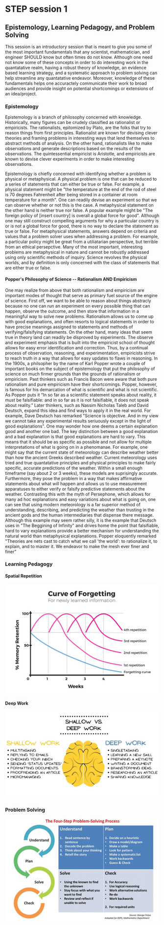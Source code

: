 # STEP session 1
## Epistemology, Learning Pedagogy, and Problem Solving
This session is an introductory session that is meant to give you some of the most important fundamentals that any scientist, mathematician, and engineer SHOULD know but often times do not know. Although one need not know some of these concepts in order to do interesting work in the quantatative realm, having a robust theory of knowledge, an evidence based learning strategy, and a systematic approach to problem solving can help streamline any quantatative endeavor. Moreover, knowledge of these fundamentals helps one accuractely communicate their work to broad audiences and provide insight on potential shortcomings or extensions of an idea/project. 

### Epistemology
Epistemology is a branch of philosophy concerned with knowledge. Historically, many figures can be crudely classified as rationalist or empiricists. The rationalists, epitomized by Plato, are the folks that try to reason things from first principles. Rationalist are known for devising clever theories and framing problems in interesting ways that lend themselves to abstract methods of analysis. On the other hand, rationalists like to make observations and generate descriptions based on the results of the observations. The quintessential empiricist is Aristotle, and empiricists are known to devise clever experiments in order to make interesting observations.

Epistemology is chiefly concerned with identifying whether a problem is physical or metaphysical. A physical problem is one that can be reduced to a series of statements that can either be true or false. For example, a physical statement might be "the temperature at the end of the rod of steel is 70 degrees Fahrenheit after being stored in a container at room temperature for a month". One can readily devise an experiment so that we can observe whether or not this is the case. A metaphysical statement on the other hand is neither true nor false. A popular example might be "The foreign policy of [insert country] is overall a global force for good". Although one may still construct compelling arguments for why a particular country is or is not a global force for good, there is no way to declare the statement as true or false. For metaphysical statements, answers depend on criteria and values that a problem solver uses when addressing a problem. For example, a particular policy might be great from a utiliatarian perspective, but terrible from an ethical persepctive. Many of the most important, interesting problems are metaphysical in nature and cannot be robustly addressed using only scientific methods of inquiry. Science revolves the physical worlds, and by definition is only concerned with the class of statements that are either true or false. 

#### Popper's Philosophy of Science -- Rationalism AND Empiricism
One may realize from above that both rationalism and empiricism are important modes of thought that serve as primary fuel source of the engine of science. First off, we want to be able to reason about things abstracly because no one can run an experiment on every possible thing that can happen, observe the outcome, and then store that information in a meaningful way to solve new problems. Rationalism allows us to come up with good explanations, and often resorts to logical statements in order to have precise meanings assigned to statements and methods of verifying/falsifying statements. On the other hand, many ideas that seem true in theory land can readily be disproved by experiments. The observe and experiment emphasis that is built into the empiricist school of thought allows for easy error identification and correction. Thus, by a continual process of observation, reasoning, and experimentation, empiricists strive to reach truth in a way that allows for easy updates to flaws in reasoning. In the 1900s, a philsopher by the name of Karl Popper wrote a couple of important books on the subject of epistemology that put the philosophy of science on much firmer grounds than the grounds of rationalism or empiricism. Past thinkers such as Francis Bacon were aware that both pure rationalism and pure empiricism have their shortcomings. Popper, however, is famous for his demarcation of what is scientific and what is not scientific. As Popper puts it “In so far as a scientific statement speaks about reality, it must be falsifiable: and in so far as it is not falsifiable, it does not speak about reality.” Later thinkers, such as Nassim Nicholas Taleb and David Deutsch, expand this idea and find ways to apply it in the real world. For example, Dave Deutsch has remarked "Science is objective. And in my view we cannot take any experimental results seriuously except in the light of good explanations". One may wonder how one deems a certain explanation good and another one bad. The key distinction between a good explanation and a bad explanation is that good explanations are hard to vary. This means that it should be as specific as possible and not allow for multiple interpretations of what is going on in a phenomanae. For example, one might say that the current state of meteorology can describe weather better than how the ancient Greeks described weather. Current meteorology uses tried and true quantatative principles and physical principles to make fairly specific, accurate predictions of the weather. Within a small enough timeframe (say about 2 or 3 weeks), these models are suprisingly accurate. Furthermore, they pose the problem in a way that makes affirmative statements about what will happen and allows us to use measurement apparatuses to either verify or falsify predictive statements about the weather. Contrasting this with the myth of Persephone, which allows for many ad hoc explanations and easy variations about what is going on, one can see that using modern meteorology is a far superior method of understanding, describing, and predicting the weather than trusting in the ancient gods and the human intermediaries that dispense there message. Although this example may seem rather silly, it is the example that Deutsch uses in "The Beggining of Infinity" and drives home the point that falsifiable, hard to vary explanations provide a better mechanism for understanding the natural world than metaphysical explanations. Popper eloquently remarked "Theories are nets cast to catch what we call 'the world': to rationalize it, to explain, and to master it. We endeavor to make the mesh ever finer and finer"

### Learning Pedagogy

#### Spatial Repetition 
![](img/spatialRepetition.png)

#### Deep Work
![](img/deepWorkExample.jpeg)

### Problem Solving
![](img/polyaHowToSolveItGraphic.jpeg)

